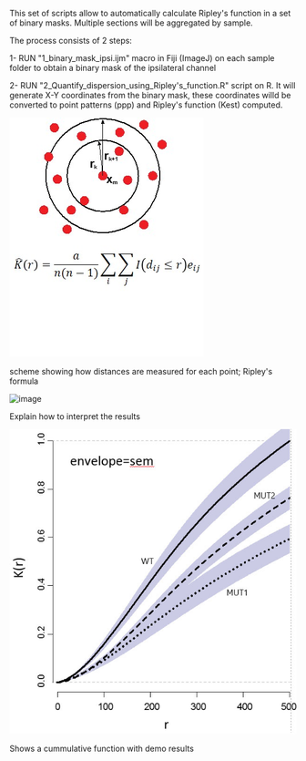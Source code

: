 This set of scripts allow to automatically calculate Ripley's function in a set of binary masks.
Multiple sections will be aggregated by sample. 

The process consists of 2 steps:

1- RUN "1_binary_mask_ipsi.ijm" macro in Fiji (ImageJ) on each sample folder to obtain a binary mask of the ipsilateral channel

2- RUN "2_Quantify_dispersion_using_Ripley's_function.R" script on R. It will generate X-Y coordinates from the binary mask, these coordinates willd be converted to point patterns (ppp) and Ripley's function (Kest) computed.

![image](https://github.com/saneglaz/Image-Analysis/blob/master/Quantify_dispersion_using_Ripley's_function/Formula.jpg)

scheme showing how distances are measured for each point; Ripley's formula
    
![image](https://github.com/saneglaz/Image-Analysis/blob/master/Quantify_dispersion_using_Ripley's_function/explanation.jpg)

Explain how to interpret the results

![image](https://github.com/saneglaz/Image-Analysis/blob/master/Quantify_dispersion_using_Ripley's_function/Ripley's_function.jpg)

Shows a cummulative function with demo results
